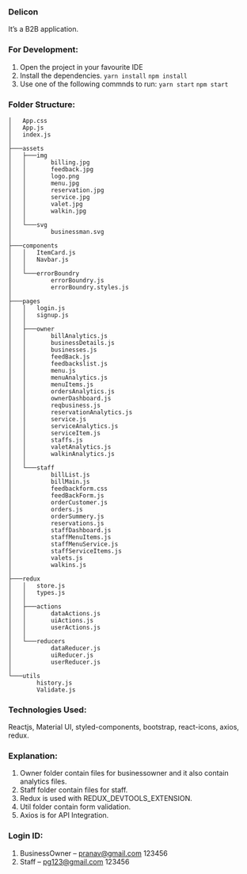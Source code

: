 ### Delicon
It’s a B2B application.

### For Development: 
1. Open the project in your favourite IDE 
2. Install the dependencies.
`yarn install` `npm install `
3. Use one of the following commnds to run:
 `yarn start` `npm start `

### Folder Structure:
```
│   App.css
│   App.js
│   index.js
│
├───assets
│   ├───img
│   │       billing.jpg
│   │       feedback.jpg
│   │       logo.png
│   │       menu.jpg
│   │       reservation.jpg
│   │       service.jpg
│   │       valet.jpg
│   │       walkin.jpg
│   │
│   └───svg
│           businessman.svg
│
├───components
│   │   ItemCard.js
│   │   Navbar.js
│   │
│   └───errorBoundry
│           errorBoundry.js
│           errorBoundry.styles.js
│
├───pages
│   │   login.js
│   │   signup.js
│   │
│   ├───owner
│   │       billAnalytics.js
│   │       businessDetails.js
│   │       businesses.js
│   │       feedBack.js
│   │       feedbackslist.js
│   │       menu.js
│   │       menuAnalytics.js
│   │       menuItems.js
│   │       ordersAnalytics.js
│   │       ownerDashboard.js
│   │       reqbusiness.js
│   │       reservationAnalytics.js
│   │       service.js
│   │       serviceAnalytics.js
│   │       serviceItem.js
│   │       staffs.js
│   │       valetAnalytics.js
│   │       walkinAnalytics.js
│   │
│   └───staff
│           billList.js
│           billMain.js
│           feedbackform.css
│           feedBackForm.js
│           orderCustomer.js
│           orders.js
│           orderSummery.js
│           reservations.js
│           staffDashboard.js
│           staffMenuItems.js
│           staffMenuService.js
│           staffServiceItems.js
│           valets.js
│           walkins.js
│
├───redux
│   │   store.js
│   │   types.js
│   │
│   ├───actions
│   │       dataActions.js
│   │       uiActions.js
│   │       userActions.js
│   │
│   └───reducers
│           dataReducer.js
│           uiReducer.js
│           userReducer.js
│
└───utils
        history.js
        Validate.js

```


### Technologies Used:
Reactjs, Material UI, styled-components, bootstrap, react-icons, axios, redux.

### Explanation:
1. Owner folder contain files for businessowner and it also contain analytics files.
2. Staff folder contain files for staff. 
3. Redux is used with REDUX_DEVTOOLS_EXTENSION.
4. Util folder contain form validation.
5. Axios is for API Integration.

### Login ID:
1. BusinessOwner – pranav@gmail.com 123456
2. Staff – pg123@gmail.com 123456
